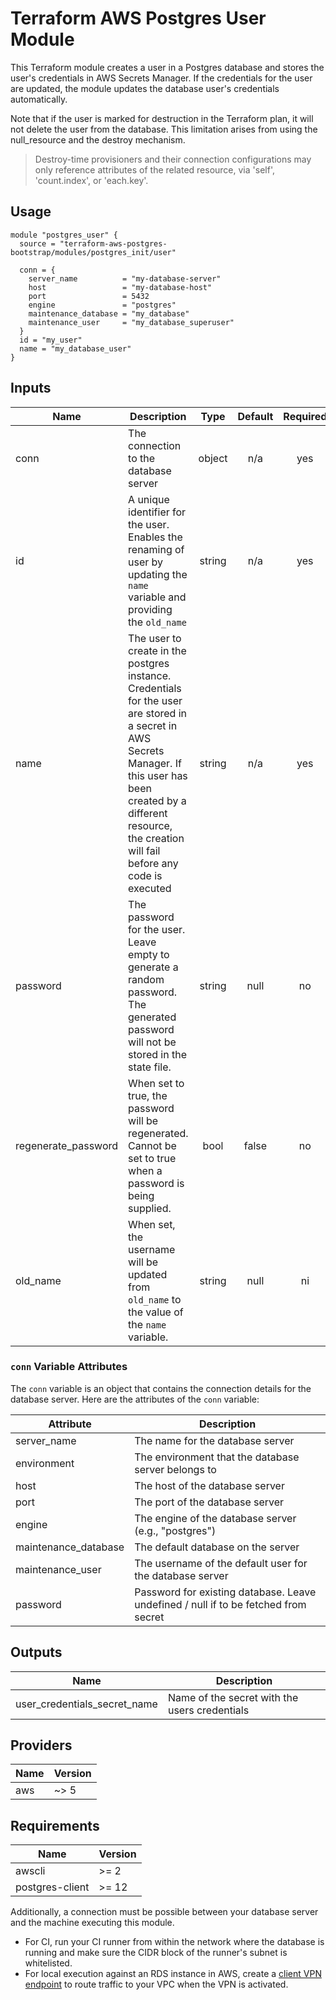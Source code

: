 # Terraform AWS Postgres User Module

This Terraform module creates a user in a Postgres database and stores the user's credentials in AWS Secrets Manager. If the credentials for the user are updated, the module updates the database user's credentials automatically.

Note that if the user is marked for destruction in the Terraform plan, it will not delete the user from the database. This limitation arises from using the null_resource and the destroy mechanism.

> Destroy-time provisioners and their connection configurations may only reference attributes of the related resource, via 'self', 'count.index', or 'each.key'.

## Usage

```hcl
module "postgres_user" {
  source = "terraform-aws-postgres-bootstrap/modules/postgres_init/user"

  conn = {
    server_name          = "my-database-server"
    host                 = "my-database-host"
    port                 = 5432
    engine               = "postgres"
    maintenance_database = "my_database"
    maintenance_user     = "my_database_superuser"
  }
  id = "my_user"
  name = "my_database_user"
}
```

## Inputs

| Name                | Description                                                                                                                                                                                                                    |  Type  | Default | Required |
| ------------------- | ------------------------------------------------------------------------------------------------------------------------------------------------------------------------------------------------------------------------------ | :----: | :-----: | :------: |
| conn                | The connection to the database server                                                                                                                                                                                          | object |   n/a   |   yes    |
| id                  | A unique identifier for the user. Enables the renaming of user by updating the `name` variable and providing the `old_name`                                                                                                    | string |   n/a   |   yes    |
| name                | The user to create in the postgres instance. Credentials for the user are stored in a secret in AWS Secrets Manager. If this user has been created by a different resource, the creation will fail before any code is executed | string |   n/a   |   yes    |
| password            | The password for the user. Leave empty to generate a random password. The generated password will not be stored in the state file.                                                                                             | string |  null   |    no    |
| regenerate_password | When set to true, the password will be regenerated. Cannot be set to true when a password is being supplied.                                                                                                                   |  bool  |  false  |    no    |
| old_name            | When set, the username will be updated from `old_name` to the value of the `name` variable.                                                                                                                                    | string |  null   |    ni    |

### `conn` Variable Attributes

The `conn` variable is an object that contains the connection details for the database server. Here are the attributes of the `conn` variable:

| Attribute            | Description                                                                         |
| -------------------- | ----------------------------------------------------------------------------------- |
| server_name          | The name for the database server                                                    |
| environment          | The environment that the database server belongs to                                 |
| host                 | The host of the database server                                                     |
| port                 | The port of the database server                                                     |
| engine               | The engine of the database server (e.g., "postgres")                                |
| maintenance_database | The default database on the server                                                  |
| maintenance_user     | The username of the default user for the database server                            |
| password             | Password for existing database. Leave undefined / null if to be fetched from secret |

## Outputs

| Name                         | Description                                   |
| ---------------------------- | --------------------------------------------- |
| user_credentials_secret_name | Name of the secret with the users credentials |

## Providers

| Name | Version |
| ---- | ------- |
| aws  | ~> 5    |

## Requirements

| Name            | Version |
| --------------- | ------- |
| awscli          | >= 2    |
| postgres-client | >= 12   |

Additionally, a connection must be possible between your database server and the machine executing this module.

- For CI, run your CI runner from within the network where the database is running and make sure the CIDR block of the runner's subnet is whitelisted.
- For local execution against an RDS instance in AWS, create a [client VPN endpoint](https://docs.aws.amazon.com/vpc/latest/userguide/vpn-connections.html) to route traffic to your VPC when the VPN is activated.
